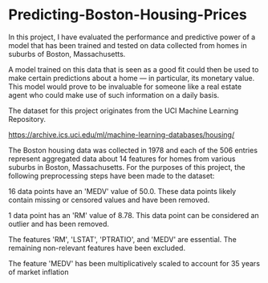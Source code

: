 # Predicting-Boston-Housing-Prices

In this project, I have evaluated the performance and predictive power of a model that has been trained and 
tested on data collected from homes in suburbs of Boston, Massachusetts. 

A model trained on this data that is seen as a good fit could then be used to make certain predictions about a home — in particular, 
its monetary value. This model would prove to be invaluable for someone like a real estate agent who could make use of such 
information on a daily basis.

The dataset for this project originates from the UCI Machine Learning Repository.

https://archive.ics.uci.edu/ml/machine-learning-databases/housing/

The Boston housing data was collected in 1978 and each of the 506 entries represent aggregated data about 14 features for homes from various suburbs in Boston, Massachusetts. For the purposes of this project, the following preprocessing steps have been made to the dataset:

16 data points have an 'MEDV' value of 50.0. These data points likely contain missing or censored values and have been removed.

1 data point has an 'RM' value of 8.78. This data point can be considered an outlier and has been removed.

The features 'RM', 'LSTAT', 'PTRATIO', and 'MEDV' are essential. The remaining non-relevant features have been excluded.

The feature 'MEDV' has been multiplicatively scaled to account for 35 years of market inflation
